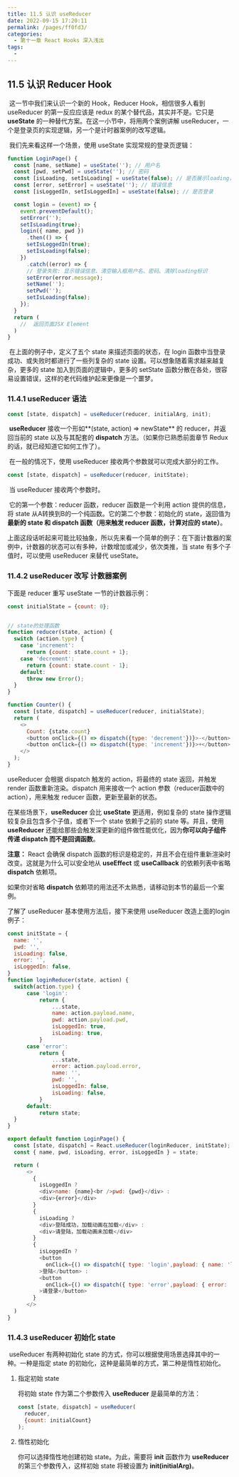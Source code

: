 ```yaml
---
title: 11.5 认识 useReducer
date: 2022-09-15 17:20:11
permalink: /pages/ff0fd3/
categories:
  - 第十一章 React Hooks 深入浅出
tags:
  - 
---
```


## 11.5 认识 Reducer Hook

​		这一节中我们来认识一个新的 Hook，Reducer Hook，相信很多人看到 useReducer 的第一反应应该是 redux 的某个替代品，其实并不是。它只是 **useState** 的一种替代方案。在这一小节中，将用两个案例讲解 useReducer，一个是登录页的实现逻辑，另一个是计时器案例的改写逻辑。

​		我们先来看这样一个场景，使用 useState 实现常规的登录页逻辑：

```jsx
function LoginPage() {
  const [name, setName] = useState(''); // 用户名
  const [pwd, setPwd] = useState(''); // 密码
  const [isLoading, setIsLoading] = useState(false); // 是否展示loading，发送请求中
  const [error, setError] = useState(''); // 错误信息
  const [isLoggedIn, setIsLoggedIn] = useState(false); // 是否登录

  const login = (event) => {
    event.preventDefault();
    setError('');
    setIsLoading(true);
    login({ name, pwd })
      .then(() => {
      setIsLoggedIn(true);
      setIsLoading(false);
    })
      .catch((error) => {
      // 登录失败: 显示错误信息、清空输入框用户名、密码、清除loading标识
      setError(error.message);
      setName('');
      setPwd('');
      setIsLoading(false);
    });
  }
  return ( 
    //  返回页面JSX Element
  )
}
```

​		在上面的例子中，定义了五个 state 来描述页面的状态，在 login 函数中当登录成功、或失败时都进行了一些列复杂的 state 设置。可以想象随着需求越来越复杂，更多的 state 加入到页面的逻辑中，更多的 setState 函数分散在各处，很容易设置错误，这样的老代码维护起来更像是一个噩梦。

### 11.4.1 useReducer 语法

```jsx
const [state, dispatch] = useReducer(reducer, initialArg, init);
```

​		**useReducer** 接收一个形如**(state, action) => newState** 的 reducer，并返回当前的 state 以及与其配套的 **dispatch** 方法。（如果你已熟悉前面章节 Redux 的话，就已经知道它如何工作了）。

​		在一般的情况下，使用 useReducer 接收两个参数就可以完成大部分的工作。

```jsx
const [state, dispatch] = useReducer(reducer, initState);
```

​		当 useReducer 接收两个参数时。

​		它的第一个参数：reducer 函数，reducer 函数是一个利用 action 提供的信息，将 state 从A转换到B的一个纯函数。它的第二个参数：初始化的 state，返回值为**最新的 state 和 dispatch 函数（用来触发 reducer 函数，计算对应的 state）**。

​		上面这段话听起来可能比较抽象，所以先来看一个简单的例子：在下面计数器的案例中，计数器的状态可以有多种，计数增加或减少，依次类推，当  state 有多个子值时，可以使用 useReducer 来替代 useState。

### 11.4.2 useReducer 改写 计数器案例

下面是 reducer 重写 useState 一节的计数器示例：

```js
const initialState = {count: 0};


// state的处理函数
function reducer(state, action) {
  switch (action.type) {
    case 'increment':
      return {count: state.count + 1};
    case 'decrement':
      return {count: state.count - 1};
    default:
      throw new Error();
  }
}

function Counter() {
  const [state, dispatch] = useReducer(reducer, initialState);
  return (
    <>
      Count: {state.count}
      <button onClick={() => dispatch({type: 'decrement'})}>-</button>
      <button onClick={() => dispatch({type: 'increment'})}>+</button>
    </>
  );
}
```

useReducer 会根据 dispatch 触发的 action，将最终的 state 返回，并触发 render 函数重新渲染。dispatch 用来接收一个 action 参数（reducer函数中的action），用来触发 reducer 函数，更新至最新的状态。

在某些场景下，**useReducer** 会比 **useState** 更适用，例如复杂的 state 操作逻辑较复杂且包含多个子值，或者下一个 state 依赖于之前的 state 等。并且，使用 **useReducer** 还能给那些会触发深更新的组件做性能优化，因为**你可以向子组件传递 dispatch 而不是回调函数**。

**注意：**
React 会确保 dispatch 函数的标识是稳定的，并且不会在组件重新渲染时改变。这就是为什么可以安全地从 **useEffect** 或 **useCallback** 的依赖列表中省略 **dispatch** 依赖项。

​如果你对省略 **dispatch** 依赖项的用法还不太熟悉，请移动到本节的最后一个案例。

了解了 useReducer 基本使用方法后，接下来使用 useReducer 改造上面的login例子：

```js
const initState = {
  name: '',
  pwd: '',
  isLoading: false,
  error: '',
  isLoggedIn: false,
}
function loginReducer(state, action) {
  switch(action.type) {
      case 'login':
          return {
              ...state,
              name: action.payload.name,
              pwd: action.payload.pwd,
              isLoggedIn: true,
              isLoading: true,
          }
      case 'error':
          return {
              ...state,
              error: action.payload.error,
              name: '',
              pwd: '',
              isLoggedIn: false,
              isLoading: false,
          }
      default: 
          return state;
  }
}

export default function LoginPage() {
  const [state, dispatch] = React.useReducer(loginReducer, initState);
  const { name, pwd, isLoading, error, isLoggedIn } = state;

  return ( 
      <>
        {
          isLoggedIn ? 
          <div>name: {name}<br />pwd: {pwd}</div> :
          <div>{error}</div>
        }
        {
          isLoading ? 
          <div>登陆成功，加载动画在加载</div> :
          <div>请登陆，加载动画未加载</div> 
        }
        {
          isLoggedIn ? 
          <button 
            onClick={() => dispatch({ type: 'login',payload: { name: 'lsh', pwd: 123 }})}
          >登陆</button> :
          <button 
            onClick={() => dispatch({ type: 'error',payload: { error: '登陆失败' }})}
          >请登录</button>
        }
      </>
  )
}
```

### 11.4.3 useReducer 初始化 state

​		useReducer 有两种初始化 state 的方式，你可以根据使用场景选择其中的一种。一种是指定 state 的初始化，这种是最简单的方式，第二种是惰性初始化。

  1. 指定初始 state

     将初始 state 作为第二个参数传入 **useReducer** 是最简单的方法：

     ```jsx
     const [state, dispatch] = useReducer(
       reducer,
       {count: initialCount}
     );
     ```

  2. 惰性初始化 

     你可以选择惰性地创建初始 state。为此，需要将 **init** 函数作为 **useReducer** 的第三个参数传入，这样初始 state 将被设置为 **init(initialArg)**。